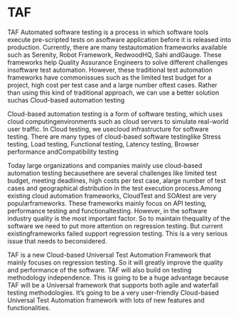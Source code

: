 # TAF
TAF
Automated software testing is a process in which software tools execute pre-scripted tests on asoftware application before it is released into production. Currently, there are many testautomation frameworks available such as Serenity, Robot Framework, RedwoodHQ, Sahi andGauge. These frameworks help Quality Assurance Engineers to solve different challenges insoftware test automation. However, these traditional test automation frameworks have commonissues such as the limited test budget for a project, high cost per test case and a large number oftest cases. Rather than using this kind of traditional approach, we can use a better solution suchas Cloud-based automation testing

Cloud-based automation testing is a form of software testing, which uses cloud computingenvironments such as cloud servers to simulate real-world user traffic. In Cloud testing, we usecloud infrastructure for software testing. There are many types of cloud-based software testinglike Stress testing, Load testing, Functional testing, Latency testing, Browser performance andCompatibility testing

Today large organizations and companies mainly use cloud-based automation testing becausethere are several challenges like limited test budget, meeting deadlines, high costs per test case, alarge number of test cases and geographical distribution in the test execution process.Among existing cloud automation frameworks, CloudTest and SOAtest are very popularframeworks. These frameworks mainly focus on API testing, performance testing and functionaltesting. However, in the software industry quality is the most important factor. So to maintain thequality of the software we need to put more attention on regression testing. But current existingframeworks failed support regression testing. This is a very serious issue that needs to beconsidered.

TAF is a new Cloud-based Universal Test Automation Framework that mainly focuses on regression testing. So it will greatly improve the quality and performance of the software. TAF will also build on testing methodology independence. This is going to be a huge advantage because TAF will be a Universal framework that supports both agile and waterfall testing methodologies. It’s going to be a very user-friendly Cloud-based Universal Test Automation framework with lots of new features and functionalities.

